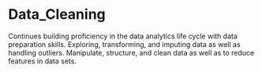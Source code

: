 # Data_Cleaning
Continues building proficiency in the data analytics life cycle with data preparation skills. Exploring, transforming, and imputing data as well as handling outliers. Manipulate, structure, and clean data as well as to reduce features in data sets. 
